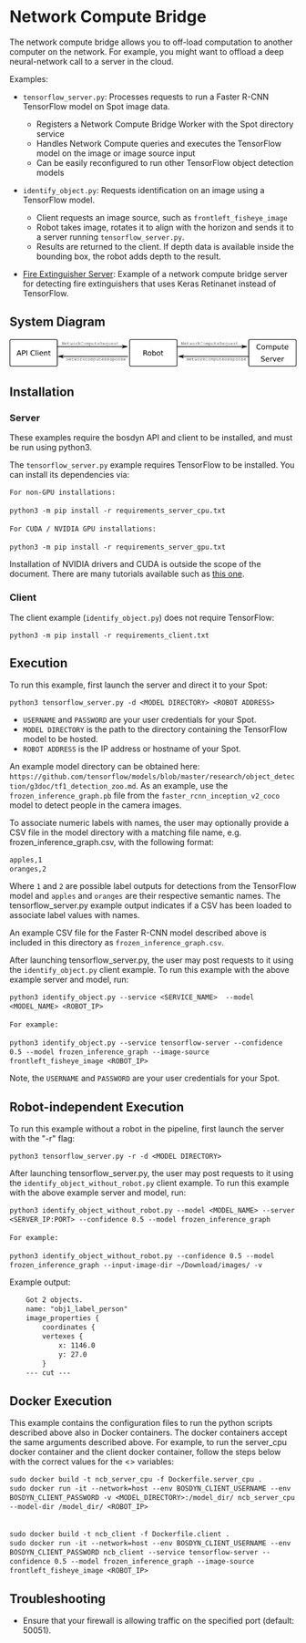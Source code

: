 <!--
Copyright (c) 2022 Boston Dynamics, Inc.  All rights reserved.

Downloading, reproducing, distributing or otherwise using the SDK Software
is subject to the terms and conditions of the Boston Dynamics Software
Development Kit License (20191101-BDSDK-SL).
-->

# Network Compute Bridge

The network compute bridge allows you to off-load computation to another computer on the network.  For example, you might want to offload a deep neural-network call to a server in the cloud.

Examples:

- `tensorflow_server.py`: Processes requests to run a Faster R-CNN TensorFlow model on Spot image data.
    - Registers a Network Compute Bridge Worker with the Spot directory service
    - Handles Network Compute queries and executes the TensorFlow model on the image or image source input
    - Can be easily reconfigured to run other TensorFlow object detection models

- `identify_object.py`: Requests identification on an image using a TensorFlow model.
    - Client requests an image source, such as `frontleft_fisheye_image`
    - Robot takes image, rotates it to align with the horizon and sends it to a server running `tensorflow_server.py`.
    - Results are returned to the client.  If depth data is available inside the bounding box, the robot adds depth to the result.

- [Fire Extinguisher Server](./fire_extinguisher_server/README.md): Example of a network compute bridge server for detecting fire extinguishers that uses Keras Retinanet instead of TensorFlow.

## System Diagram

![System Diagram](documentation/system_diagram.png)

## Installation

### Server
These examples require the bosdyn API and client to be installed, and must be run using python3.

The `tensorflow_server.py` example requires TensorFlow to be installed.  You can install its
dependencies via:

```
For non-GPU installations:

python3 -m pip install -r requirements_server_cpu.txt

For CUDA / NVIDIA GPU installations:

python3 -m pip install -r requirements_server_gpu.txt
```

Installation of NVIDIA drivers and CUDA is outside the scope of the document.  There are
many tutorials available such as [this one](https://www.pyimagesearch.com/2019/01/30/ubuntu-18-04-install-tensorflow-and-keras-for-deep-learning/).


### Client

The client example (`identify_object.py`) does not require TensorFlow:

```
python3 -m pip install -r requirements_client.txt
```



## Execution
To run this example, first launch the server and direct it to your Spot:

```
python3 tensorflow_server.py -d <MODEL DIRECTORY> <ROBOT ADDRESS>
```

- `USERNAME` and `PASSWORD` are your user credentials for your Spot.
- `MODEL DIRECTORY` is the path to the directory containing the TensorFlow model to be hosted.
- `ROBOT ADDRESS` is the IP address or hostname of your Spot.

An example model directory can be obtained here: `https://github.com/tensorflow/models/blob/master/research/object_detection/g3doc/tf1_detection_zoo.md`. As an example, use the `frozen_inference_graph.pb` file from the `faster_rcnn_inception_v2_coco` model to detect people in the camera images.

To associate numeric labels with names, the user may optionally provide a CSV file in the model directory with a matching file name, e.g. frozen_inference_graph.csv, with the following format:

```
apples,1
oranges,2
```

Where `1` and `2` are possible label outputs for detections from the TensorFlow model and `apples` and `oranges` are their respective semantic names. The tensorflow_server.py example output indicates if a CSV has been loaded to associate label values with names.

An example CSV file for the Faster R-CNN model described above is included in this directory as `frozen_inference_graph.csv`.

After launching tensorflow_server.py, the user may post requests to it using the `identify_object.py` client example. To run this example with the above example server and model, run:

```
python3 identify_object.py --service <SERVICE_NAME>  --model <MODEL_NAME> <ROBOT_IP>

For example:

python3 identify_object.py --service tensorflow-server --confidence 0.5 --model frozen_inference_graph --image-source frontleft_fisheye_image <ROBOT_IP>
```

Note, the `USERNAME` and `PASSWORD` are your user credentials for your Spot.

## Robot-independent Execution

To run this example without a robot in the pipeline, first launch the server with the "-r" flag:

```
python3 tensorflow_server.py -r -d <MODEL DIRECTORY>
```
After launching tensorflow_server.py, the user may post requests to it using the `identify_object_without_robot.py` client example. To run this example with the above example server and model, run:

```
python3 identify_object_without_robot.py --model <MODEL_NAME> --server <SERVER_IP:PORT> --confidence 0.5 --model frozen_inference_graph

For example:

python3 identify_object_without_robot.py --confidence 0.5 --model frozen_inference_graph --input-image-dir ~/Download/images/ -v
```

Example output:
```
    Got 2 objects.
    name: "obj1_label_person"
    image_properties {
        coordinates {
        vertexes {
            x: 1146.0
            y: 27.0
        }
    --- cut ---
```

## Docker Execution

This example contains the configuration files to run the python scripts described above also in Docker containers. The docker containers accept the same arguments described above. For example, to run the server_cpu docker container and the client docker container, follow the steps below with the correct values for the <> variables:

```
sudo docker build -t ncb_server_cpu -f Dockerfile.server_cpu .
sudo docker run -it --network=host --env BOSDYN_CLIENT_USERNAME --env BOSDYN_CLIENT_PASSWORD -v <MODEL_DIRECTORY>:/model_dir/ ncb_server_cpu --model-dir /model_dir/ <ROBOT_IP>


sudo docker build -t ncb_client -f Dockerfile.client .
sudo docker run -it --network=host --env BOSDYN_CLIENT_USERNAME --env BOSDYN_CLIENT_PASSWORD ncb_client --service tensorflow-server --confidence 0.5 --model frozen_inference_graph --image-source frontleft_fisheye_image <ROBOT_IP>
```

## Troubleshooting

- Ensure that your firewall is allowing traffic on the specified port (default: 50051).

